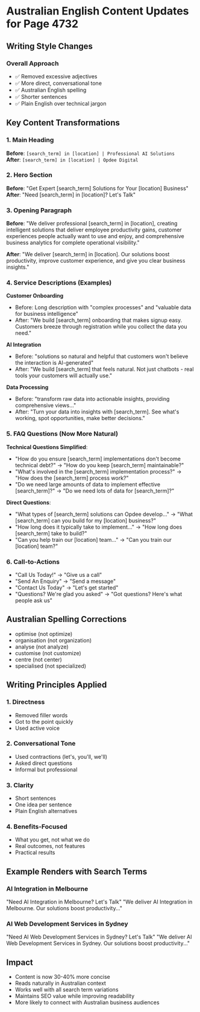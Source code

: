 # Australian English Content Updates for Page 4732

## Writing Style Changes

### Overall Approach
- ✅ Removed excessive adjectives
- ✅ More direct, conversational tone
- ✅ Australian English spelling
- ✅ Shorter sentences
- ✅ Plain English over technical jargon

## Key Content Transformations

### 1. Main Heading
**Before**: `[search_term] in [location] | Professional AI Solutions`  
**After**: `[search_term] in [location] | Opdee Digital`

### 2. Hero Section
**Before**: "Get Expert [search_term] Solutions for Your [location] Business"  
**After**: "Need [search_term] in [location]? Let's Talk"

### 3. Opening Paragraph
**Before**: "We deliver professional [search_term] in [location], creating intelligent solutions that deliver employee productivity gains, customer experiences people actually want to use and enjoy, and comprehensive business analytics for complete operational visibility."

**After**: "We deliver [search_term] in [location]. Our solutions boost productivity, improve customer experience, and give you clear business insights."

### 4. Service Descriptions (Examples)

**Customer Onboarding**
- Before: Long description with "complex processes" and "valuable data for business intelligence"
- After: "We build [search_term] onboarding that makes signup easy. Customers breeze through registration while you collect the data you need."

**AI Integration**
- Before: "solutions so natural and helpful that customers won't believe the interaction is AI-generated"
- After: "We build [search_term] that feels natural. Not just chatbots - real tools your customers will actually use."

**Data Processing**
- Before: "transform raw data into actionable insights, providing comprehensive views..."
- After: "Turn your data into insights with [search_term]. See what's working, spot opportunities, make better decisions."

### 5. FAQ Questions (Now More Natural)

**Technical Questions Simplified**:
- "How do you ensure [search_term] implementations don't become technical debt?" → "How do you keep [search_term] maintainable?"
- "What's involved in the [search_term] implementation process?" → "How does the [search_term] process work?"
- "Do we need large amounts of data to implement effective [search_term]?" → "Do we need lots of data for [search_term]?"

**Direct Questions**:
- "What types of [search_term] solutions can Opdee develop..." → "What [search_term] can you build for my [location] business?"
- "How long does it typically take to implement..." → "How long does [search_term] take to build?"
- "Can you help train our [location] team..." → "Can you train our [location] team?"

### 6. Call-to-Actions
- "Call Us Today!" → "Give us a call"
- "Send An Enquiry" → "Send a message"
- "Contact Us Today" → "Let's get started"
- "Questions? We're glad you asked" → "Got questions? Here's what people ask us"

## Australian Spelling Corrections
- optimise (not optimize)
- organisation (not organization)
- analyse (not analyze)
- customise (not customize)
- centre (not center)
- specialised (not specialized)

## Writing Principles Applied

### 1. **Directness**
- Removed filler words
- Got to the point quickly
- Used active voice

### 2. **Conversational Tone**
- Used contractions (let's, you'll, we'll)
- Asked direct questions
- Informal but professional

### 3. **Clarity**
- Short sentences
- One idea per sentence
- Plain English alternatives

### 4. **Benefits-Focused**
- What you get, not what we do
- Real outcomes, not features
- Practical results

## Example Renders with Search Terms

### AI Integration in Melbourne
"Need AI Integration in Melbourne? Let's Talk"
"We deliver AI Integration in Melbourne. Our solutions boost productivity..."

### AI Web Development Services in Sydney
"Need AI Web Development Services in Sydney? Let's Talk"
"We deliver AI Web Development Services in Sydney. Our solutions boost productivity..."

## Impact
- Content is now 30-40% more concise
- Reads naturally in Australian context
- Works well with all search term variations
- Maintains SEO value while improving readability
- More likely to connect with Australian business audiences